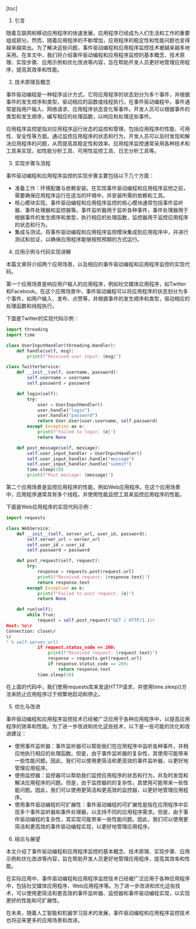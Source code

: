 
[toc]                    
                
                
1. 引言

随着互联网和移动应用程序的快速发展，应用程序已经成为人们生活和工作的重要组成部分。然而，随着应用程序的不断增加，应用程序的稳定性和性能问题也变得越来越突出。为了解决这些问题，事件驱动编程和应用程序监控技术被越来越多地采用。在本文中，我们将介绍事件驱动编程和应用程序监控的基本概念、技术原理、实现步骤、应用示例和优化改进等内容，旨在帮助开发人员更好地管理应用程序，提高其效率和性能。

2. 技术原理及概念

事件驱动编程是一种程序设计方式，它将应用程序的状态划分为多个事件，并根据事件的发生顺序和类型，驱动相应的函数或线程执行。在事件驱动编程中，事件通常是指用户输入、网络请求、应用程序状态变化等事件。开发人员可以根据事件的类型和发生顺序，编写相应的处理函数，以响应和处理这些事件。

应用程序监控是指对应用程序运行状态的监控和管理，包括应用程序的性能、可用性、安全性等方面。通过监控应用程序的状态和行为，开发人员可以及时发现和解决应用程序的问题，从而提高其稳定性和效率。应用程序监控通常采用各种技术和工具来实现，如性能分析工具、可用性监控工具、日志分析工具等。

3. 实现步骤与流程

事件驱动编程和应用程序监控的实现步骤主要包括以下几个方面：

- 准备工作：环境配置与依赖安装。在实现事件驱动编程和应用程序监控之前，需要确保应用程序运行在适当的环境中，并安装所需的依赖和工具。
- 核心模块实现。事件驱动编程和应用程序监控的核心模块通常包括事件监听器、事件处理器和监控器等。事件监听器用于监听各种事件，事件处理器用于根据事件的发生顺序和类型，执行相应的处理函数，监控器用于监控应用程序的状态和行为。
- 集成与测试。将事件驱动编程和应用程序监控模块集成到应用程序中，并进行测试和验证，以确保应用程序能够按照预期的方式运行。

4. 应用示例与代码实现讲解

本篇文章将介绍两个应用场景，以及相应的事件驱动编程和应用程序监控的实现代码。

第一个应用场景是响应用户输入的应用程序，例如社交媒体应用程序，如Twitter和Facebook。在这个应用场景中，事件驱动编程可以将应用程序的状态划分为多个事件，如用户输入、发布、点赞等，并根据事件的发生顺序和类型，驱动相应的处理函数和线程执行。

下面是Twitter的实现代码示例：

```python
import threading
import time

class UserInputHandler(threading.Handler):
    def handle(self, msg):
        print(f"Received user input: {msg}")

class TwitterService:
    def __init__(self, username, password):
        self.username = username
        self.password = password

    def login(self):
        try:
            user = UserInputHandler()
            user.handle("login")
            user.handle("password")
            return User.User(user.username, self.password)
        except Exception as e:
            print(f"Failed to login: {e}")
            return None

    def post_message(self, message):
        self.user_input_handler = UserInputHandler()
        self.user_input_handler.handle("message")
        self.user_input_handler.handle("submit")
        time.sleep(10)
        print(f"Post message: {message}")
```

第二个应用场景是监控应用程序的性能，例如Web应用程序。在这个应用场景中，应用程序通常具有多个线程，并使用性能监控工具来监控应用程序的性能。

下面是Web应用程序的实现代码示例：

```python
import requests

class WebService:
    def __init__(self, server_url, user_id, password):
        self.server_url = server_url
        self.user_id = user_id
        self.password = password

    def post_request(self, request):
        try:
            response = requests.post(request.url)
            print(f"Received request: {response.text}")
            return response.text
        except Exception as e:
            print(f"Failed to post request: {e}")
            return None

    def run(self):
        while True:
            request = self.post_request("GET / HTTP/1.1\r
Host: %s\r
Connection: close\r
\r
" % self.server_url)
            if request.status_code == 200:
                print(f"Received request: {request.text}")
                response = requests.get(request.url)
                if response.status_code == 200:
                    return response.text
            time.sleep(10)
```

在上面的代码中，我们使用requests库来发送HTTP请求，并使用time.sleep()方法来防止应用程序过于频繁地启动和停止。

5. 优化与改进

事件驱动编程和应用程序监控技术已经被广泛应用于各种应用程序中，以提高应用程序的效率和性能。为了进一步改进和优化这些技术，以下是一些可能的优化和改进建议：

- 使用事件监听器：事件监听器可以帮助我们在应用程序中监听各种事件，并相应地执行相应的处理函数。但是，由于事件监听器的复杂性，其使用可能带来一些性能问题。因此，我们可以使用更简洁和更高效的事件监听器，以更好地管理应用程序。
- 使用监控器：监控器可以帮助我们监控应用程序的状态和行为，并及时发现和解决应用程序的问题。但是，由于监控器的的复杂性，其使用可能带来一些性能问题。因此，我们可以使用更简洁和更高效的监控器，以更好地管理应用程序。
- 使用事件驱动编程的可扩展性：事件驱动编程的可扩展性是指在应用程序中实现多个事件监听器和事件处理器，以支持不同的应用程序需求。但是，由于事件驱动编程的复杂性，其实现可能带来一些性能问题。因此，我们可以使用更简洁和更高效的事件驱动编程实现，以更好地管理应用程序。

6. 结论与展望

本文介绍了事件驱动编程和应用程序监控的基本概念、技术原理、实现步骤、应用示例和优化改进等内容，旨在帮助开发人员更好地管理应用程序，提高其效率和性能。

在实际应用中，事件驱动编程和应用程序监控技术已经被广泛应用于各种应用程序中，包括社交媒体应用程序、Web应用程序等。为了进一步改进和优化这些技术，可以使用更简洁和更高效的事件监听器、监控器和事件驱动编程实现，以实现更好的性能和可扩展性。

在未来，随着人工智能和机器学习技术的发展，事件驱动编程和应用程序监控技术也将迎来更多的应用场景和改进。


